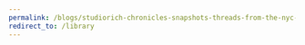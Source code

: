 ```yaml
---
permalink: /blogs/studiorich-chronicles-snapshots-threads-from-the-nyc-streets/unearthing-the-ancestral-whiskers-felix-through-the-looking-glass
redirect_to: /library
---
```

